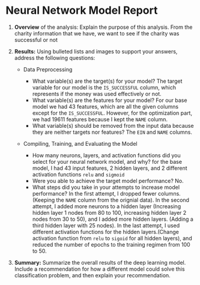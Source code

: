 # Neural Network Model Report

1. **Overview** of the analysis: Explain the purpose of this analysis.
From the charity information that we have, we want to see if the charity was successful or not

2. **Results:** Using bulleted lists and images to support your answers, address the following questions:
    * Data Preprocessing
        * What variable(s) are the target(s) for your model? The target variable for our model is the `IS_SUCCESSFUL` column, which represents if the money was used effectively or not.
        * What variable(s) are the features for your model? For our base model we had 43 features, which are all the given columns except for the `IS_SUCCESSFUL`. However, for the optimization part, we had 19611 features because I kept the `NAME` column.
        * What variable(s) should be removed from the input data because they are neither targets nor features? The `EIN` and `NAME` columns.


    * Compiling, Training, and Evaluating the Model
        * How many neurons, layers, and activation functions did you select for your neural network model, and why? for the base model, I had 43 input features, 2 hidden layers, and 2 different activation functions `relu` and `sigmoid`
        * Were you able to achieve the target model performance? No.
        * What steps did you take in your attempts to increase model performance? In the first attempt, I dropped  fewer columns. (Keeping the `NAME` column from the orignial data). In the second attempt, I added more neurons to a hidden layer (Increasing hidden layer 1 nodes from 80 to 100, increasing hidden layer 2 nodes from 30 to 50), and I added more hidden layers. (Adding a third hidden layer with 25 nodes). In the last attempt, I used different activation functions for the hidden layers.(Change activation function from `relu` to `sigoid` for all hidden layers), and reduced the number of epochs to the training regimen from 100 to 50.


3. **Summary:** Summarize the overall results of the deep learning model. Include a recommendation for how a different model could solve this classification problem, and then explain your recommendation.


